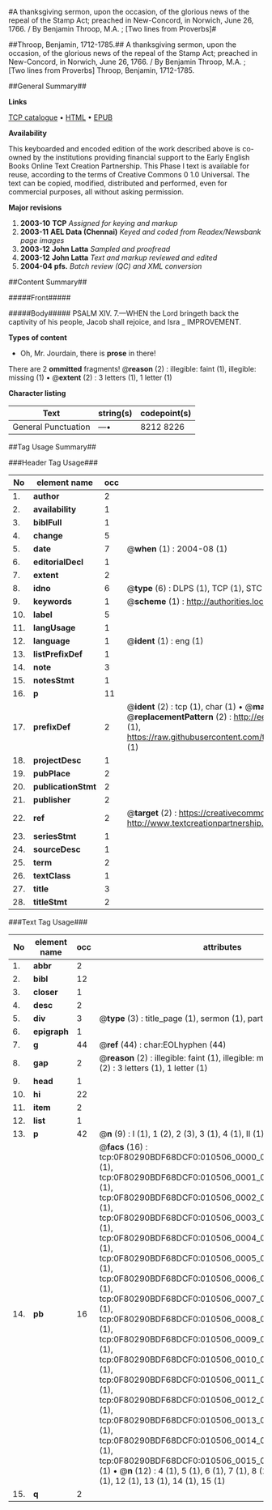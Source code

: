 #A thanksgiving sermon, upon the occasion, of the glorious news of the repeal of the Stamp Act; preached in New-Concord, in Norwich, June 26, 1766. / By Benjamin Throop, M.A. ; [Two lines from Proverbs]#

##Throop, Benjamin, 1712-1785.##
A thanksgiving sermon, upon the occasion, of the glorious news of the repeal of the Stamp Act; preached in New-Concord, in Norwich, June 26, 1766. / By Benjamin Throop, M.A. ; [Two lines from Proverbs]
Throop, Benjamin, 1712-1785.

##General Summary##

**Links**

[TCP catalogue](http://www.ota.ox.ac.uk/tcp/)  • 
[HTML](http://tei.it.ox.ac.uk/tcp/Texts-HTML/free/N08/N08232.html)  • 
[EPUB](http://tei.it.ox.ac.uk/tcp/Texts-EPUB/free/N08/N08232.epub)

**Availability**

This keyboarded and encoded edition of the
	       work described above is co-owned by the institutions
	       providing financial support to the Early English Books
	       Online Text Creation Partnership. This Phase I text is
	       available for reuse, according to the terms of Creative
	       Commons 0 1.0 Universal. The text can be copied,
	       modified, distributed and performed, even for
	       commercial purposes, all without asking permission.

**Major revisions**

1. __2003-10__ __TCP__ *Assigned for keying and markup*
1. __2003-11__ __AEL Data (Chennai)__ *Keyed and coded from Readex/Newsbank page images*
1. __2003-12__ __John Latta__ *Sampled and proofread*
1. __2003-12__ __John Latta__ *Text and markup reviewed and edited*
1. __2004-04__ __pfs.__ *Batch review (QC) and XML conversion*

##Content Summary##

#####Front#####

#####Body#####
PSALM XIV. 7.—WHEN the Lord bringeth back the captivity of his people, Jacob shall rejoice, and Isra
    _ IMPROVEMENT.

**Types of content**

  * Oh, Mr. Jourdain, there is **prose** in there!

There are 2 **ommitted** fragments! 
 @__reason__ (2) : illegible: faint (1), illegible: missing (1)  •  @__extent__ (2) : 3 letters (1), 1 letter (1)

**Character listing**


|Text|string(s)|codepoint(s)|
|---|---|---|
|General Punctuation|—•|8212 8226|

##Tag Usage Summary##

###Header Tag Usage###

|No|element name|occ|attributes|
|---|---|---|---|
|1.|__author__|2||
|2.|__availability__|1||
|3.|__biblFull__|1||
|4.|__change__|5||
|5.|__date__|7| @__when__ (1) : 2004-08 (1)|
|6.|__editorialDecl__|1||
|7.|__extent__|2||
|8.|__idno__|6| @__type__ (6) : DLPS (1), TCP (1), STC (1), NOTIS (1), IMAGE-SET (1), EVANS-CITATION (1)|
|9.|__keywords__|1| @__scheme__ (1) : http://authorities.loc.gov/ (1)|
|10.|__label__|5||
|11.|__langUsage__|1||
|12.|__language__|1| @__ident__ (1) : eng (1)|
|13.|__listPrefixDef__|1||
|14.|__note__|3||
|15.|__notesStmt__|1||
|16.|__p__|11||
|17.|__prefixDef__|2| @__ident__ (2) : tcp (1), char (1)  •  @__matchPattern__ (2) : ([0-9\-]+):([0-9IVX]+) (1), (.+) (1)  •  @__replacementPattern__ (2) : http://eebo.chadwyck.com/downloadtiff?vid=$1&page=$2 (1), https://raw.githubusercontent.com/textcreationpartnership/Texts/master/tcpchars.xml#$1 (1)|
|18.|__projectDesc__|1||
|19.|__pubPlace__|2||
|20.|__publicationStmt__|2||
|21.|__publisher__|2||
|22.|__ref__|2| @__target__ (2) : https://creativecommons.org/publicdomain/zero/1.0/ (1), http://www.textcreationpartnership.org/docs/. (1)|
|23.|__seriesStmt__|1||
|24.|__sourceDesc__|1||
|25.|__term__|2||
|26.|__textClass__|1||
|27.|__title__|3||
|28.|__titleStmt__|2||


###Text Tag Usage###

|No|element name|occ|attributes|
|---|---|---|---|
|1.|__abbr__|2||
|2.|__bibl__|12||
|3.|__closer__|1||
|4.|__desc__|2||
|5.|__div__|3| @__type__ (3) : title_page (1), sermon (1), part (1)|
|6.|__epigraph__|1||
|7.|__g__|44| @__ref__ (44) : char:EOLhyphen (44)|
|8.|__gap__|2| @__reason__ (2) : illegible: faint (1), illegible: missing (1)  •  @__extent__ (2) : 3 letters (1), 1 letter (1)|
|9.|__head__|1||
|10.|__hi__|22||
|11.|__item__|2||
|12.|__list__|1||
|13.|__p__|42| @__n__ (9) : I (1), 1 (2), 2 (3), 3 (1), 4 (1), II (1)|
|14.|__pb__|16| @__facs__ (16) : tcp:0F80290BDF68DCF0:010506_0000_0F80189D18BF3480 (1), tcp:0F80290BDF68DCF0:010506_0001_0F80189DB27DC030 (1), tcp:0F80290BDF68DCF0:010506_0002_0F80189E7410D3B0 (1), tcp:0F80290BDF68DCF0:010506_0003_0F80189F793B88F8 (1), tcp:0F80290BDF68DCF0:010506_0004_0F80189FEC4D1468 (1), tcp:0F80290BDF68DCF0:010506_0005_0F8018A3897C2190 (1), tcp:0F80290BDF68DCF0:010506_0006_0F8018A406FE7760 (1), tcp:0F80290BDF68DCF0:010506_0007_0F8018A46F4764C0 (1), tcp:0F80290BDF68DCF0:010506_0008_0F8018A52E2362D8 (1), tcp:0F80290BDF68DCF0:010506_0009_0F8018A639B1B6E0 (1), tcp:0F80290BDF68DCF0:010506_0010_0F8018A8D8BF28C8 (1), tcp:0F80290BDF68DCF0:010506_0011_0F8018A961AFA070 (1), tcp:0F80290BDF68DCF0:010506_0012_0F8018AA4FD92CB8 (1), tcp:0F80290BDF68DCF0:010506_0013_0F8018AA6E8A8918 (1), tcp:0F80290BDF68DCF0:010506_0014_0F8018AB4F40F010 (1), tcp:0F80290BDF68DCF0:010506_0015_0F8018AC033BA300 (1)  •  @__n__ (12) : 4 (1), 5 (1), 6 (1), 7 (1), 8 (1), 9 (1), 10 (1), 11 (1), 12 (1), 13 (1), 14 (1), 15 (1)|
|15.|__q__|2||
